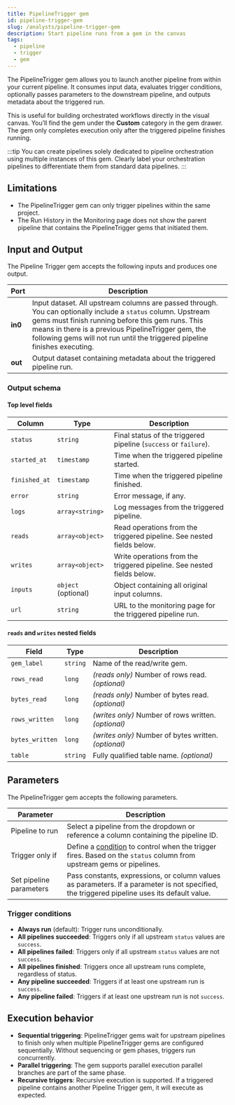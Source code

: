 ```yaml
---
title: PipelineTrigger gem
id: pipeline-trigger-gem
slug: /analysts/pipeline-trigger-gem
description: Start pipeline runs from a gem in the canvas
tags:
  - pipeline
  - trigger
  - gem
---
```


The PipelineTrigger gem allows you to launch another pipeline from within your current pipeline. It consumes input data, evaluates trigger conditions, optionally passes parameters to the downstream pipeline, and outputs metadata about the triggered run.

This is useful for building orchestrated workflows directly in the visual canvas. You’ll find the gem under the **Custom** category in the gem drawer. The gem only completes execution only after the triggered pipeline finishes running.

:::tip
You can create pipelines solely dedicated to pipeline orchestration using multiple instances of this gem. Clearly label your orchestration pipelines to differentiate them from standard data pipelines.
:::

## Limitations

- The PipelineTrigger gem can only trigger pipelines within the same project.
- The Run History in the Monitoring page does not show the parent pipeline that contains the PipelineTrigger gems that initiated them.

## Input and Output

The Pipeline Trigger gem accepts the following inputs and produces one output.

| Port    | Description                                                                                                                                                                                                                                                                                           |
| ------- | ----------------------------------------------------------------------------------------------------------------------------------------------------------------------------------------------------------------------------------------------------------------------------------------------------- |
| **in0** | Input dataset. All upstream columns are passed through. You can optionally include a `status` column. Upstream gems must finish running before this gem runs. This means in there is a previous PipelineTrigger gem, the following gems will not run until the triggered pipeline finishes executing. |
| **out** | Output dataset containing metadata about the triggered pipeline run.                                                                                                                                                                                                                                  |

### Output schema

#### Top level fields

| Column        | Type                | Description                                                            |
| ------------- | ------------------- | ---------------------------------------------------------------------- |
| `status`      | `string`            | Final status of the triggered pipeline (`success` or `failure`).       |
| `started_at`  | `timestamp`         | Time when the triggered pipeline started.                              |
| `finished_at` | `timestamp`         | Time when the triggered pipeline finished.                             |
| `error`       | `string`            | Error message, if any.                                                 |
| `logs`        | `array<string>`     | Log messages from the triggered pipeline.                              |
| `reads`       | `array<object>`     | Read operations from the triggered pipeline. See nested fields below.  |
| `writes`      | `array<object>`     | Write operations from the triggered pipeline. See nested fields below. |
| `inputs`      | `object` (optional) | Object containing all original input columns.                          |
| `url`         | `string`            | URL to the monitoring page for the triggered pipeline run.             |

#### `reads` and `writes` nested fields

| Field           | Type     | Description                                           |
| --------------- | -------- | ----------------------------------------------------- |
| `gem_label`     | `string` | Name of the read/write gem.                           |
| `rows_read`     | `long`   | _(reads only)_ Number of rows read. _(optional)_      |
| `bytes_read`    | `long`   | _(reads only)_ Number of bytes read. _(optional)_     |
| `rows_written`  | `long`   | _(writes only)_ Number of rows written. _(optional)_  |
| `bytes_written` | `long`   | _(writes only)_ Number of bytes written. _(optional)_ |
| `table`         | `string` | Fully qualified table name. _(optional)_              |

## Parameters

The PipelineTrigger gem accepts the following parameters.

| Parameter               | Description                                                                                                                                  |
| ----------------------- | -------------------------------------------------------------------------------------------------------------------------------------------- |
| Pipeline to run         | Select a pipeline from the dropdown or reference a column containing the pipeline ID.                                                        |
| Trigger only if         | Define a [condition](#trigger-conditions) to control when the trigger fires. Based on the `status` column from upstream gems or pipelines.   |
| Set pipeline parameters | Pass constants, expressions, or column values as parameters. If a parameter is not specified, the triggered pipeline uses its default value. |

### Trigger conditions

- **Always run** (default): Trigger runs unconditionally.
- **All pipelines succeeded**: Triggers only if all upstream `status` values are `success`.
- **All pipelines failed**: Triggers only if all upstream `status` values are not `success`.
- **All pipelines finished**: Triggers once all upstream runs complete, regardless of status.
- **Any pipeline succeeded**: Triggers if at least one upstream run is `success`.
- **Any pipeline failed**: Triggers if at least one upstream run is not `success`.

## Execution behavior

- **Sequential triggering**: PipelineTrigger gems wait for upstream pipelines to finish only when multiple PipelineTrigger gems are configured sequentially. Without sequencing or gem phases, triggers run concurrently.
- **Parallel triggering**: The gem supports parallel execution parallel branches are part of the same phase.
- **Recursive triggers**: Recursive execution is supported. If a triggered pipeline contains another Pipeline Trigger gem, it will execute as expected.
